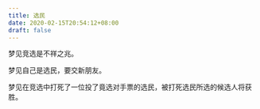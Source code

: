 ```yaml
---
title: 选民
date: 2020-02-15T20:54:12+08:00
draft: false
---
```


梦见竞选是不祥之兆。

梦见自己是选民，要交新朋友。

梦见在竞选中打死了一位投了竟选对手票的选民，被打死选民所选的候选人将获胜。

